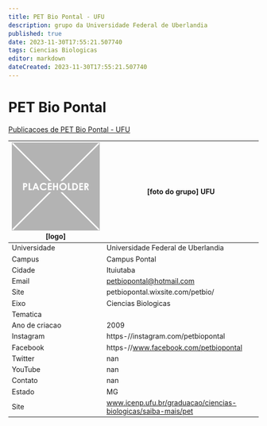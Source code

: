 ```yaml
---
title: PET Bio Pontal - UFU
description: grupo da Universidade Federal de Uberlandia
published: true
date: 2023-11-30T17:55:21.507740
tags: Ciencias Biologicas
editor: markdown
dateCreated: 2023-11-30T17:55:21.507740
---
```


# PET Bio Pontal

[Publicacoes de PET Bio Pontal - UFU](/atividade/28PETBioPontalUFU/feed.md)

| ![placeholder.png](/placeholder.png) [logo] | [foto do grupo] UFU         |
| ------------------------------------------- | ------------------------------------------------- |
| Universidade                                | Universidade Federal de Uberlandia      |
| Campus                                      | Campus Pontal            |
| Cidade                                      | Ituiutaba             |
| Email                                       | petbiopontal@hotmail.com             |
| Site                                        | petbiopontal.wixsite.com/petbio/              |
| Eixo                                        | Ciencias Biologicas              |
| Tematica                                    |           |
| Ano de criacao                              | 2009        |
| Instagram                                   | https-//instagram.com/petbiopontal         |
| Facebook                                    | https-//www.facebook.com/petbiopontal          |
| Twitter                                     | nan           |
| YouTube                                     | nan           |
| Contato                                     | nan         |
| Estado                                      |  MG            |
| Site                                        | www.icenp.ufu.br/graduacao/ciencias-biologicas/saiba-mais/pet |
